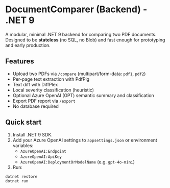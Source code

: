 # DocumentComparer (Backend) - .NET 9

A modular, minimal .NET 9 backend for comparing two PDF documents. Designed to be **stateless** (no SQL, no Blob) and fast enough for prototyping and early production.

## Features

- Upload two PDFs via `/compare` (multipart/form-data: `pdf1`, `pdf2`)
- Per-page text extraction with PdfPig
- Text diff with DiffPlex
- Local severity classification (heuristic)
- Optional Azure OpenAI (GPT) semantic summary and classification
- Export PDF report via `/export`
- No database required

## Quick start

1. Install .NET 9 SDK.
2. Add your Azure OpenAI settings to `appsettings.json` or environment variables:
   - `AzureOpenAI:Endpoint`
   - `AzureOpenAI:ApiKey`
   - `AzureOpenAI:DeploymentOrModelName` (e.g. `gpt-4o-mini`)
3. Run:

```bash
dotnet restore
dotnet run
